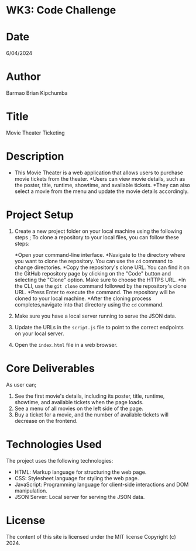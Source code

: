 # WK3: Code Challenge

# Date
6/04/2024

# Author
Barmao Brian Kipchumba

# Title
Movie Theater Ticketing

# Description
 * This Movie Theater is a web application that allows users to purchase movie tickets from the theater.
 *Users can view movie details, such as the poster, title, runtime, showtime, and available tickets.  *They can also select a movie from the menu and update the movie details accordingly.

# Project Setup

1. Create a new project folder on your local machine using the following steps ;
    To clone a repository to your local files, you can follow these steps:

    *Open your command-line interface.
    *Navigate to the directory where you want to clone the repository. You can use the `cd` command to change directories.
    *Copy the repository's clone URL. You can find it on the GitHub repository page by clicking on the "Code" button and selecting the "Clone" option. Make sure to choose the HTTPS URL.
    *In the CLI, use the `git clone` command followed by the repository's clone URL.
    *Press Enter to execute the command. The repository will be cloned to your local machine.
    *After the cloning process completes,navigate into that directory using the `cd` command.

2. Make sure you have a local server running to serve the JSON data. 
3. Update the URLs in the `script.js` file to point to the correct endpoints on your local server.
4. Open the `index.html` file in a web browser.

# Core Deliverables

As user can;

1. See the first movie's details, including its poster, title, runtime, showtime, and available tickets when the page loads.
2. See a menu of all movies on the left side of the page.
3. Buy a ticket for a movie, and the number of available tickets will decrease on the frontend.

# Technologies Used

The project uses the following technologies:

- HTML: Markup language for structuring the web page.
- CSS: Stylesheet language for styling the web page.
- JavaScript: Programming language for client-side interactions and DOM manipulation.
- JSON Server: Local server for serving the JSON data.


# License

The content of this site is licensed under the MIT license Copyright (c) 2024.
